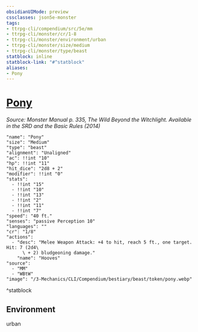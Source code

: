 ```yaml
---
obsidianUIMode: preview
cssclasses: json5e-monster
tags:
- ttrpg-cli/compendium/src/5e/mm
- ttrpg-cli/monster/cr/1-8
- ttrpg-cli/monster/environment/urban
- ttrpg-cli/monster/size/medium
- ttrpg-cli/monster/type/beast
statblock: inline
statblock-link: "#^statblock"
aliases:
- Pony
---
```

# [Pony](3-Mechanics\CLI\Compendium\bestiary\beast/pony.md)
*Source: Monster Manual p. 335, The Wild Beyond the Witchlight. Available in the <span title='Systems Reference Document (5.1)'>SRD</span> and the Basic Rules (2014)*  

```statblock
"name": "Pony"
"size": "Medium"
"type": "beast"
"alignment": "Unaligned"
"ac": !!int "10"
"hp": !!int "11"
"hit_dice": "2d8 + 2"
"modifier": !!int "0"
"stats":
  - !!int "15"
  - !!int "10"
  - !!int "13"
  - !!int "2"
  - !!int "11"
  - !!int "7"
"speed": "40 ft."
"senses": "passive Perception 10"
"languages": ""
"cr": "1/8"
"actions":
  - "desc": "Melee Weapon Attack: +4 to hit, reach 5 ft., one target. Hit: 7 (2d4\
      \ + 2) bludgeoning damage."
    "name": "Hooves"
"source":
  - "MM"
  - "WBtW"
"image": "/3-Mechanics/CLI/Compendium/bestiary/beast/token/pony.webp"
```
^statblock

## Environment

urban